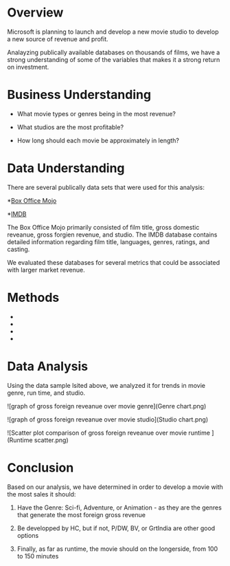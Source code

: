 # Overview

Microsoft is planning to launch and develop a new movie studio to develop a new source of revenue and profit.

Analayzing publically available databases on thousands of films, we have a strong understanding of some of the variables that makes it a strong return on investment. 

# Business Understanding

* What movie types or genres being in the most revenue?

* What studios are the most profitable?

* How long should each movie be approximately in length?

# Data Understanding 

There are several publically data sets that were used for this analysis:

*[Box Office Mojo](https://www.boxofficemojo.com/)

*[IMDB](Imdb.com)

The Box Office Mojo primarily consisted of film title, gross domestic reveanue, gross forgien revenue, and studio.
The IMDB database contains detailed information regarding film title, languages, genres, ratings, and casting.

We evaluated these databases for several metrics that could be associated with larger market revenue.


# Methods

*
*
*
*

# Data Analysis

Using the data sample lsited above, we analyzed it for trends in movie genre, run time, and studio.

![graph of gross foreign reveanue over movie genre](Genre chart.png)

![graph of gross foreign reveanue over movie studio](Studio chart.png)

![Scatter plot comparison of gross foreign reveanue over movie runtime ](Runtime scatter.png)


# Conclusion

Based on our analysis, we have determined in order to develop a movie with the most sales it should:

1. Have the Genre: Sci-fi, Adventure, or Animation - as they are the genres that generate the most foreign gross revenue

2. Be developped by HC, but if not, P/DW, BV, or GrtIndia are other good options

3. Finally, as far as runtime, the movie should on the longerside, from 100 to 150 minutes

